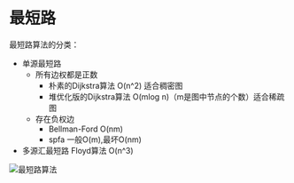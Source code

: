 # 最短路

最短路算法的分类：

- 单源最短路
  - 所有边权都是正数
    - 朴素的Dijkstra算法 O(n^2) 适合稠密图
    - 堆优化版的Dijkstra算法 O(mlog n)（m是图中节点的个数）适合稀疏图
  - 存在负权边
    - Bellman-Ford O(nm)
    - spfa 一般O(m),最坏O(nm)
- 多源汇最短路  Floyd算法 O(n^3)

![最短路算法](https://muyids.oss-cn-beijing.aliyuncs.com/shortest-path.png)



